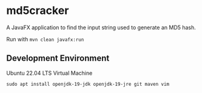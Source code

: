 # md5cracker

A JavaFX application to find the input string used to generate an MD5 hash.

Run with `mvn clean javafx:run`

## Development Environment

Ubuntu 22.04 LTS Virtual Machine

`sudo apt install openjdk-19-jdk openjdk-19-jre git maven vim`
